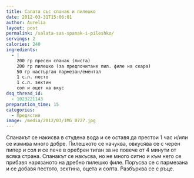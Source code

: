 ```yaml
---
title: Салата със спанак и пилешко
date: 2012-03-31T15:06:01
author: Aurelia
layout: post
permalink: /salata-sas-spanak-i-pileshko/
servings: 2
calories: 240
ingredients:
  - |
    200 гр пресен спанак (листа)
    200 гр пилешко (за предпочитане пил. филе на скара)
    50 гр настърган пармезан/ементал
    1 с.л. песто
    1 с.л. зехтин
    сол и оцет на вкус
dsq_thread_id:
  - 1023221143
preparation_time: 15
categories:
  - Предястия
image: /media/2012/03/IMG_0727.jpg
---
```

Спанакът се накисва в студена вода и се оставя да престои 1 час и/или се измива много добре. Пилешкото се начуква, овкусява се с черен пипер и сол и се пече в оребрен тиган за не повече от 4 минути от всяка страна. Спанакът се накъсва, но не много ситно и към него се прибавя нарязаното на дребно пилешко филе. Поръсва се с пармезана и се добавя пестото, зехтина, оцета и солта. Разбърква се с ръце.